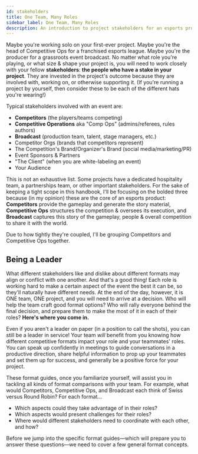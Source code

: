 ```yaml
---
id: stakeholders
title: One Team, Many Roles
sidebar_label: One Team, Many Roles
description: An introduction to project stakeholders for an esports product
---
```


Maybe you're working solo on your first-ever project.
Maybe you're the head of Competitive Ops for a franchised esports league.
Maybe you're the producer for a grassroots event broadcast.
No matter what role you're playing, or what size & shape your project is,
 you will need to work closely with your fellow **stakeholders**: **the people who have a stake in your project**.
They are invested in the project's outcome because they are involved with, working on, or otherwise supporting it.
(If you're running a project by yourself, then consider these to be each of the different hats you're wearing!)

Typical stakeholders involved with an event are:

* **Competitors** (the players/teams competing)
* **Competitive Operations** aka "Comp Ops" (admins/referees, rules authors)
* **Broadcast** (production team, talent, stage managers, etc.)
* Competitor Orgs (brands that competitors represent)
* The Competition's Brand/Organizer's Brand (social media/marketing/PR)
* Event Sponsors & Partners
* "The Client" (when you are white-labeling an event)
* Your Audience

This is not an exhaustive list.
Some projects have a dedicated hospitality team, a partnerships team, or other important stakeholders.
For the sake of keeping a tight scope in this handbook, I'll be focusing on the bolded three because (in my opinion) these are the core of an esports product:
**Competitors** provide the gameplay and generate the story material, **Competitive Ops** structures the competition & oversees its execution, and **Broadcast** captures this story of the gameplay, people & overall competition to share it with the world.

Due to how tightly they're coupled, I'll be grouping Competitors and Competitive Ops together.

## Being a Leader

What different stakeholders like and dislike about different formats may align or conflict with one another.
And that's a good thing!
Each role is working hard to make a certain aspect of the event the best it can be, so they'll naturally have different needs.
At the end of the day, however, it is ONE team, ONE project, and you will need to arrive at a decision.
Who will help the team craft good format options?
Who will rally everyone behind the final decision, and prepare them to make the most of it in each of their roles?
**Here's where you come in.**

Even if you aren't a leader on paper (in a position to call the shots), you can still be a leader in service!
Your team *will* benefit from you knowing how different competitive formats impact your role and your teammates' roles.
You can speak up confidently in meetings to guide conversations in a productive direction, share helpful information to prop up your teammates and set them up for success, and generally be a positive force for your project.

These format guides, once you familiarize yourself, will assist you in tackling all kinds of format comparisons with your team.
For example, what would Competitors, Competitive Ops, and Broadcast each think of Swiss versus Round Robin? For each format...

* Which aspects could they take advantage of in their roles?
* Which aspects would present challenges for their roles?
* Where would different stakeholders need to coordinate with each other, and how?

Before we jump into the specific format guides—which will prepare you to answer these questions—we need to cover a few general format concepts.

